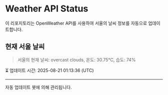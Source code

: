 
# Weather API Status

이 리포지토리는 OpenWeather API를 사용하여 서울의 날씨 정보를 자동으로 업데이트합니다.

## 현재 서울 날씨
> 서울의 현재 날씨: overcast clouds, 온도: 30.75°C, 습도: 74%

⏳ 업데이트 시간: 2025-08-21 01:13:36 (UTC)

---
자동 업데이트 봇에 의해 관리됩니다.
